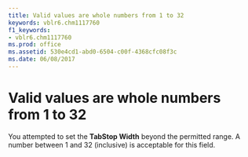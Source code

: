 ```yaml
---
title: Valid values are whole numbers from 1 to 32
keywords: vblr6.chm1117760
f1_keywords:
- vblr6.chm1117760
ms.prod: office
ms.assetid: 530e4cd1-abd0-6504-c00f-4368cfc08f3c
ms.date: 06/08/2017
---
```



# Valid values are whole numbers from 1 to 32

You attempted to set the  **TabStop Width** beyond the permitted range. A number between 1 and 32 (inclusive) is acceptable for this field.


